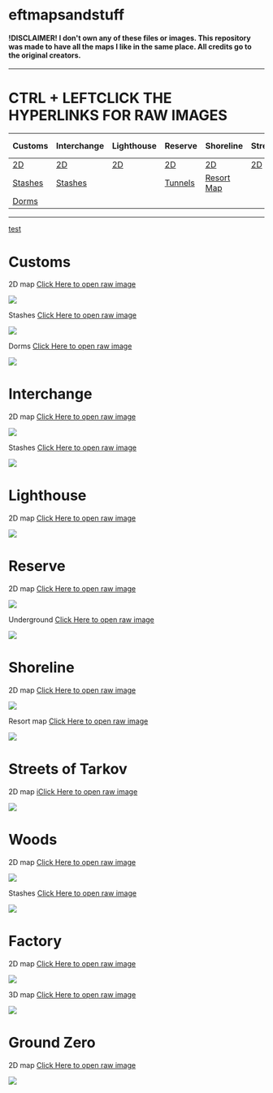 #  eftmapsandstuff
#### !DISCLAIMER! I don't own any of these files or images. This repository was made to have all the maps I like in the same place. All credits go to the original creators.
-------------

# CTRL + LEFTCLICK THE HYPERLINKS FOR RAW IMAGES 

| Customs  | Interchange  | Lighthouse  | Reserve | Shoreline  | Streets   | Woods   | Factory   | Ground Zero  |
|---|---|---|---|---|---|---|---|---|
| [2D ](https://i.imgur.com/GKEMRCX.jpeg)  | [2D ](https://i.imgur.com/ywdvRJ0.jpeg)   | [2D](https://i.imgur.com/76wkAna.png)  | [2D](https://i.imgur.com/ypyEVUH.png)  | [2D](https://i.imgur.com/wcosxHI.png)  | [2D](https://.imgur.com/lRqT824.png)  | [2D](https://i.imgur.com/3dJX6Rx.jpeg)  | [2D](https://i.imgur.com/RyBkVmv.jpeg)  | [2D](https://i.imgur.com/SUuqNkU.jpeg)  |
| [Stashes](https://i.imgur.com/BeIhbLu.jpeg)   | [Stashes](https://i.imgur.com/G0Sqm9Y.jpeg)   |   | [Tunnels](https://i.imgur.com/10cx2om.png)  | [Resort Map](https://i.imgur.com/HOWA0q0.png)  |   | [Stashes](https://i.imgur.com/gndnLyq.png)    |  [3D](https://i.imgur.com/iJBqZUk.jpeg)  |   |
| [Dorms](https://i.imgur.com/vrUTtPd.jpeg)   |   |   |   |   |   |   |   |   |


-------------

[test](https://i.postimg.cc/RhcpvG30/customs.jpg)


# Customs

2D map [Click Here to open raw image](https://i.imgur.com/GKEMRCX.jpeg)

![](https://i.imgur.com/GKEMRCX.jpeg)

Stashes [Click Here to open raw image](https://i.imgur.com/BeIhbLu.jpeg)

![](https://i.imgur.com/BeIhbLu.jpeg)

Dorms [Click Here to open raw image](https://i.imgur.com/vrUTtPd.jpeg)

![](https://i.imgur.com/vrUTtPd.jpeg)

# Interchange

2D map [Click Here to open raw image](https://i.imgur.com/ywdvRJ0.jpeg)

![](https://i.imgur.com/ywdvRJ0.jpeg)

Stashes [Click Here to open raw image](https://i.imgur.com/G0Sqm9Y.jpeg)

![](https://i.imgur.com/G0Sqm9Y.jpeg)

# Lighthouse

2D map [Click Here to open raw image](https://i.imgur.com/76wkAna.png)

![](https://i.imgur.com/76wkAna.png)


# Reserve

2D map [Click Here to open raw image](https://i.imgur.com/ypyEVUH.png)

![](https://i.imgur.com/ypyEVUH.png)

Underground [Click Here to open raw image](https://i.imgur.com/10cx2om.png)

![](https://i.imgur.com/10cx2om.png)

# Shoreline

2D map [Click Here to open raw image](https://i.imgur.com/wcosxHI.png)

![](https://i.imgur.com/wcosxHI.png)

Resort map [Click Here to open raw image](https://i.imgur.com/HOWA0q0.png)

![](https://i.imgur.com/HOWA0q0.png)

# Streets of Tarkov

2D map [iClick Here to open raw image](https://.imgur.com/lRqT824.png)

![](https://i.imgur.com/lRqT824.png)

# Woods

2D map [Click Here to open raw image](https://i.imgur.com/3dJX6Rx.jpeg)

![](https://i.imgur.com/3dJX6Rx.jpeg)

Stashes [Click Here to open raw image](https://i.imgur.com/gndnLyq.png)

![](https://i.imgur.com/gndnLyq.png)

# Factory

2D map [Click Here to open raw image](https://i.imgur.com/RyBkVmv.jpeg)

![](https://i.imgur.com/RyBkVmv.jpeg)

3D map [Click Here to open raw image](https://i.imgur.com/iJBqZUk.jpeg)

![](https://i.imgur.com/iJBqZUk.jpeg)

# Ground Zero

2D map [Click Here to open raw image](https://i.imgur.com/SUuqNkU.jpeg)

![](https://i.imgur.com/SUuqNkU.jpeg)




